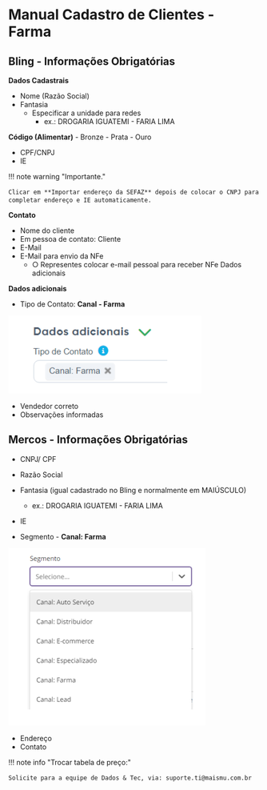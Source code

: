 # Manual Cadastro de Clientes - Farma

## Bling - Informações Obrigatórias

**Dados Cadastrais**

- Nome (Razão Social)
- Fantasia
    - Especificar a unidade para redes
        - ex.: DROGARIA IGUATEMI - FARIA LIMA

**Código (Alimentar)**
    - Bronze
    - Prata
    - Ouro
- CPF/CNPJ
- IE

!!! note warning "Importante."

    Clicar em **Importar endereço da SEFAZ** depois de colocar o CNPJ para completar endereço e IE automaticamente.

**Contato**

- Nome do cliente
- Em pessoa de contato: Cliente
- E-Mail
- E-Mail para envio da NFe
    - ○ Representes colocar e-mail pessoal para receber NFe Dados adicionais

**Dados adicionais**

- Tipo de Contato: **Canal - Farma**

![especializado1](/assets/images/farma1.png#left)

- Vendedor correto
- Observações informadas

## Mercos - Informações Obrigatórias

- CNPJ/ CPF
- Razão Social
- Fantasia (igual cadastrado no Bling e normalmente em MAIÚSCULO)
    - ex.: DROGARIA IGUATEMI - FARIA LIMA

- IE
- Segmento - **Canal: Farma**

![especializado2](/assets/images/canalmercos.png#left)

- Endereço
- Contato

!!! note info "Trocar tabela de preço:"

    Solicite para a equipe de Dados & Tec, via: suporte.ti@maismu.com.br